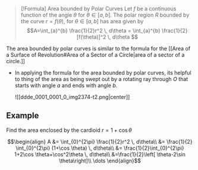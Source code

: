 >[!Formula] Area bounded by Polar Curves
>Let $f$ be a continuous function of the angle $\theta$ for $\theta\in[a,b]$.
>The polar region $R$ bounded by the curve $r=f(\theta)$, for $\theta\in[a,b]$ has area given by
>$$A=\int_{a}^{b} \frac{1}{2}r^2 \, d\theta = \int_{a}^{b} \frac{1}{2}[f(\theta)]^2 \, d\theta $$

The area bounded by polar curves is similar to the formula for the [[Area of a Surface of Revolution#Area of a Sector of a Circle|area of a sector of a circle.]]

* In applying the formula for the area bounded by polar curves, its helpful to thing of the area as being swept out by a rotating ray through $O$ that starts with angle $a$ and ends with angle $b$.
	
	![[ddde_0001_0001_0_img2374-t2.png|center]]

## Example
Find the area enclosed by the cardioid $r=1+\cos \theta$

$$\begin{align}
A &= \int_{0}^{2\pi} \frac{1}{2}r^2 \, d\theta\\
&= \frac{1}{2} \int_{0}^{2\pi} (1+\cos \theta) \, d\theta\\
&= \frac{1}{2}\int_{0}^{2\pi} 1+2\cos \theta+\cos^2\theta \, d\theta\\
&=\frac{1}{2}\left[ \theta-2\sin \theta\right]\\
\dots
\end{align}$$
